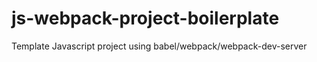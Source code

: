 # js-webpack-project-boilerplate
Template Javascript project using babel/webpack/webpack-dev-server 
